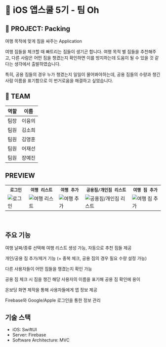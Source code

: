 # 📱 iOS 앱스쿨 5기 - 팀 Oh
## 🚀 PROJECT: Packing
여행 목적에 맞게 짐을 싸주는 Application

여행 짐들을 체크할 때 빠트리는 짐들이 생기곤 합니다. 여행 목적 별 짐들을 추천해주고, 다른 사람은 어떤 짐을 챙겼는지 확인하면 이를 방지하는데 도움이 될 수 있을 것 같다는 생각에서 출발하였습니다.

특히, 공용 짐들의 경우 누가 챙겼는지 일일이 물어봐야하는데, 공용 짐들의 수량과 챙긴 사람 이름을 표기함으로 이 번거로움을 해결하고 싶었습니다.

## 🌟 TEAM

| 역할 | 이름   |
|:----:|-------|
팀장 | 이융의
팀원 | 김소희
팀원 | 김영훈
팀원 | 어재선
팀원 | 장예진


## PREVIEW
<table align="center">
  <tr>
    <th><code>로그인</code></th>
    <th><code>여행 리스트</code></th>
    <th><code>여행 추가</code></th>
    <th><code>공용짐/개인짐 리스트</code></th>
    <th><code>여행 짐 추가</code></th>
  </tr>
  <tr>
    <td><img src="https://github.com/APP-iOS5th/Packing/assets/121233350/a708da68-5d7f-4312-abf1-f4e3d7cd37a1" alt="로그인"></td>
    <td><img src="https://github.com/user-attachments/assets/fdb37888-862c-4770-9a3b-26748fa17767" alt="여행 리스트"></td>
    <td><img src="https://github.com/user-attachments/assets/f3c58fba-9194-4f79-8a24-6efaacc8860a" alt="여행 추가"></td>
    <td><img src="https://github.com/user-attachments/assets/ac46c824-f2fc-47a0-8083-c184ca716725" alt="공용짐/개인짐 리스트"></td>
    <td><img src="https://github.com/user-attachments/assets/a78f981b-88df-4592-878f-8b1ac658fd88" alt="여행 짐 추가"></td>
  </tr>
</table>
<br/>

## 주요 기능

여행 날짜/종류 선택해 여행 리스트 생성 가능, 자동으로 추천 짐들 제공

개인/공용 짐 추가/제거 기능 (+ 중복 체크, 공용 짐의 경우 필요 수량 설정 가능)

다른 사용자들이 어떤 짐들을 챙겼는지 확인 가능

공용 짐 체크 시 짐을 챙긴 해당 사용자의 이름을 표기해 공용 짐 확인에 용이

온보딩 화면 제작을 통해 사용자들에게 앱 정보 제공

Firebase와 Google/Apple 로그인을 통한 정보 관리

## 기술 스택
- iOS: SwiftUI
- Server: Firebase
- Software Architecture: MVC

